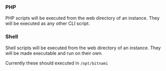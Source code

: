 ### PHP

PHP scripts will be executed from the web directory of an instance. They will be executed as any other CLI script.

### Shell

Shell scripts will be executed from the web directory of an instance. They will be made executable and run on their own.

Currently these should executed in `/opt/bitnami`
